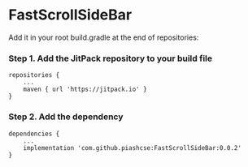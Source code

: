 # FastScrollSideBar

Add it in your root build.gradle at the end of repositories:

### Step 1. Add the JitPack repository to your build file

```
repositories {
    ...
    maven { url 'https://jitpack.io' }
}
```

### Step 2. Add the dependency

```
dependencies {
    ...
    implementation 'com.github.piashcse:FastScrollSideBar:0.0.2'
}
```
